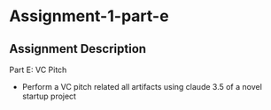 # Assignment-1-part-e

## Assignment Description

Part E: VC Pitch

- Perform a VC pitch related all artifacts using claude 3.5  of a novel startup project

